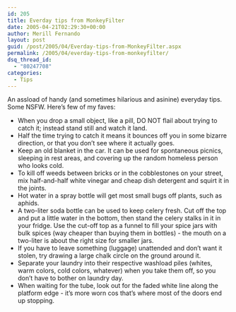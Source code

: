 ```yaml
---
id: 205
title: Everday tips from MonkeyFilter
date: 2005-04-21T02:29:30+00:00
author: Merill Fernando
layout: post
guid: /post/2005/04/Everday-tips-from-MonkeyFilter.aspx
permalink: /2005/04/everday-tips-from-monkeyfilter/
dsq_thread_id:
  - "80247708"
categories:
  - Tips
---
```

<p>An assload of handy (and sometimes hilarious and asinine) everyday tips. Some NSFW. Here&rsquo;s few of my faves:</p>
<ul>
<li>When you drop a small object, like a pill, DO NOT flail about trying to catch it; instead stand still and watch it land. </li>
<li>Half the time trying to catch it means it bounces off you in some bizarre direction, or that you don&rsquo;t see where it actually goes. </li>
<li>Keep an old blanket in the car. It can be used for spontaneous picnics, sleeping in rest areas, and covering up the random homeless person who looks cold. </li>
<li>To kill off weeds between bricks or in the cobblestones on your street, mix half-and-half white vinegar and cheap dish detergent and squirt it in the joints. </li>
<li>Hot water in a spray bottle will get most small bugs off plants, such as aphids. </li>
<li>A two-liter soda bottle can be used to keep celery fresh. Cut off the top and put a little water in the bottom, then stand the celery stalks in it in your fridge. Use the cut-off top as a funnel to fill your spice jars with bulk spices (way cheaper than buying them in bottles) - the mouth on a two-liter is about the right size for smaller jars. </li>
<li>If you have to leave something (luggage) unattended and don&rsquo;t want it stolen, try drawing a large chalk circle on the ground around it. </li>
<li>Separate your laundry into their respective washload piles (whites, warm colors, cold colors, whatever) when you take them off, so you don&rsquo;t have to bother on laundry day. </li>
<li>When waiting for the tube, look out for the faded white line along the platform edge - it&rsquo;s more worn cos that&rsquo;s where most of the doors end up stopping.</li></ul>